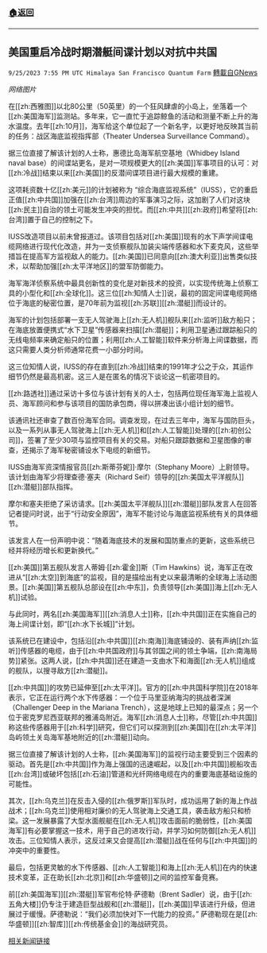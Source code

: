 ###  [:house:返回](README.md)
---


## 美国重启冷战时期潜艇间谍计划以对抗中共国
`9/25/2023 7:55 PM UTC Himalaya San Francisco Quantum Farm` [轉載自GNews](https://gnews.org/articles/1739603)

*网络图片*

在[[zh:西雅图]]以北80公里（50英里）的一个狂风肆虐的小岛上，坐落着一个[[zh:美国海军]]监测站。多年来，它一直忙于追踪鲸鱼的活动和测量不断上升的海水温度。去年[[zh:10月]]，海军给这个单位起了一个新名字，以更好地反映其当前的任务：战区海底监视指挥部（Theater Undersea Surveillance Command）。

据三位直接了解该计划的人士称，惠德比岛海军航空基地（Whidbey Island naval base）的间谍站更名，是对一项规模更大的[[zh:美国]]军事项目的认可：对[[zh:冷战]]结束以来[[zh:美国]]的反潜间谍项目进行最大规模的重建。

这项耗资数十亿[[zh:美元]]的计划被称为 “综合海底监视系统”（IUSS），它的重启正值[[zh:中共国]]加强在[[zh:台湾]]周边的军事演习之际，这加剧了人们对这块[[zh:民主]]自治的领土可能发生冲突的担忧。而[[zh:中共]][[zh:政府]]希望将[[zh:台湾]]置于自己的控制之下。

IUSS改造项目以前未曾报道过。该项目包括对[[zh:美国]]现有的水下声学间谍电缆网络进行现代化改造，并为一支侦察舰队加装尖端传感器和水下麦克风，这些举措旨在提高军方监视敌人的能力。[[zh:美国]]已同意向[[zh:澳大利亚]]出售类似技术，以帮助加强[[zh:太平洋地区]]的盟军防御能力。

海军海洋侦察系统中最具创新性的变化是对新技术的投资，以实现传统海上侦察工具的小型化和[[zh:全球化]]。这三位[[zh:知情人士]]说，最初的固定间谍电缆网络位于海底的秘密位置，是70年前为监视[[zh:苏联]][[zh:潜艇]]而设计的。

海军的计划包括部署一支无人驾驶海上[[zh:无人机]]舰队来[[zh:监听]]敌方船只；在海底放置便携式“水下卫星”传感器来扫描[[zh:潜艇]]；利用卫星通过跟踪船只的无线电频率来确定船只的位置；利用[[zh:人工智能]]软件来分析海上间谍数据，而这只需要人类分析师通常花费一小部分时间。

这三位知情人说，IUSS的存在直到[[zh:冷战]]结束的1991年才公之于众，其运作细节仍然是最高机密。这三人是在匿名的情况下谈论这一机密项目的。

[[zh:路透社]]通过采访十多位与该计划有关的人士，包括两位现任海军海上监视人员、海军顾问和参与该项目的国防承包商，得以拼凑出该小组计划的细节。

该通讯社还审查了数百份海军合同。调查发现，在过去三年中，海军与国防巨头，以及一系列从事无人驾驶海上[[zh:无人机]]和[[zh:人工智能]]处理的[[zh:初创公司]]，签署了至少30项与监控项目有关的交易。对船只跟踪数据和卫星图像的审查，还揭示了海军秘密铺设水下电缆的新细节。

IUSS由海军资深情报官员[[zh:斯蒂芬妮]]·摩尔（Stephany Moore）上尉领导。该计划由海军少将理查德·塞夫（Richard Seif）领导的[[zh:美国太平洋舰队]][[zh:潜艇]]部队指挥。

摩尔和塞夫拒绝了采访请求。[[zh:美国太平洋舰队]][[zh:潜艇]]部队发言人在回答记者提问时说，出于“行动安全原因”，海军不能讨论与海底监视系统有关的具体细节。

该发言人在一份声明中说：“随着海底技术的发展和国防重点的更新，这些系统已经并将经历增长和更新换代。”

[[zh:美国]]第五舰队发言人蒂姆·[[zh:霍金]]斯（Tim Hawkins）说，海军正在改进从“[[zh:太空]]到海底”的监视，目的是描绘出有史以来最清晰的全球海上活动图景。[[zh:美国]]第五舰队总部设在[[zh:中东]]，负责领导[[zh:美国]]海上[[zh:无人机]]试验。

与此同时，两名[[zh:美国海军]][[zh:消息人士]]称，[[zh:中共国]]正在实施自己的海上间谍计划，即“[[zh:水下长城]]”计划。

该系统已在建设中，包括沿[[zh:中共国]][[zh:南海]]海底铺设的、装有声纳[[zh:监听]]传感器的电缆，由于[[zh:中共国政府]]与其邻国之间的领土争端，[[zh:南海局势]]紧张。这两人说，[[zh:中共国]]还在建造一支由水下和海面[[zh:无人机]]组成的舰队，以搜寻敌方[[zh:潜艇]]。

[[zh:中共国]]的攻势已延伸至[[zh:太平洋]]。官方的[[zh:中共国科学院]]在2018年表示，它正在运行两个水下传感器：一个位于马里亚纳海沟的挑战者深渊（Challenger Deep in the Mariana Trench），这是地球上已知的最深点；另一个位于密克罗尼西亚联邦的雅浦岛附近。海军[[zh:消息人士]]称，尽管[[zh:中共国]]称这些传感器用于[[zh:科学]]研究，但它们可以探测到[[zh:美国]]在[[zh:太平洋]]岛屿领土关岛海军基地附近的[[zh:潜艇]]动向。

据三位直接了解该计划的人士称，[[zh:美国海军]]的监视行动主要受到三个因素的驱动。首先是[[zh:中共国]]作为海上强国的迅速崛起，以及[[zh:中共国]]舰船攻击[[zh:台湾]]或破坏包括[[zh:石油]]管道和光纤网络电缆在内的重要海底基础设施的可能性。

其次，[[zh:乌克兰]]在反击入侵的[[zh:俄罗斯]]军队时，成功运用了新的海上作战战术；[[zh:乌克兰]]使用相对廉价的无人驾驶海上交通工具，袭击敌方船只和桥梁。这一发展暴露了大型水面舰艇在[[zh:无人机]]攻击面前的脆弱性，[[zh:美国海军]]有必要掌握这一技术，用于自己的进攻行动，并学习如何防御[[zh:无人机]]攻击。三位知情人表示，这反过来又会提高[[zh:潜艇]]战在任何与[[zh:中共国]]的冲突中的重要性。

最后，包括更灵敏的水下传感器、[[zh:人工智能]]和海上[[zh:无人机]]在内的快速技术变革，正在助长[[zh:北京]]和[[zh:华盛顿]]之间的监控军备竞赛。

前[[zh:美国海军]][[zh:潜艇]]军官布伦特·萨德勒（Brent Sadler）说，由于[[zh:五角大楼]]仍专注于建造巨型战舰和[[zh:潜艇]]，[[zh:美国]]早该进行升级，但进展过于缓慢。萨德勒说：“我们必须加快对下一代能力的投资。” 萨德勒现在是[[zh:华盛顿]][[zh:智库]][[zh:传统基金会]]的海战研究员。

[相关新闻链接](https://www.taiwannews.com.tw/en/news/5006916)
